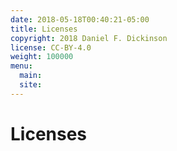 ```yaml
---
date: 2018-05-18T00:40:21-05:00
title: Licenses
copyright: 2018 Daniel F. Dickinson
license: CC-BY-4.0
weight: 100000
menu:
  main:
  site:
---
```


# Licenses
